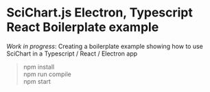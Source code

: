 # SciChart.js Electron, Typescript React Boilerplate example

_Work in progress_: Creating a boilerplate example showing how to use SciChart in a Typescript / React / Electron app

> npm install  
> npm run compile  
> npm start
